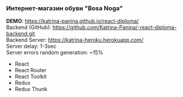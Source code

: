 ### Интернет-магазин обуви "Bosa Noga"
**DEMO**: https://katrina-panina.github.io/react-diploma/<br />
Backend (GitHub): https://github.com/Katrina-Panina/-react-diploma-backend.git<br />
Backend Server: https://katrina-heroku.herokuapp.com/<br />
Server delay: 1-3sec<br />
Server errors random generation: ~15%<br />

* React<br />
* React Router<br />
* React Toolkit<br />
* Redux<br />
* Redux Thunk<br />
